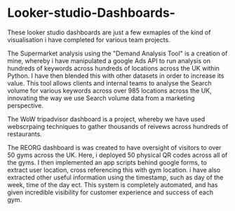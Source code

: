 # Looker-studio-Dashboards-

These looker studio dashboards are just a few exmaples of the kind of visualisation i have completed for various team projects. 

The Supermarket analysis using the "Demand Analysis Tool" is a creation of mine, whereby i have manipulated a google Ads API to run analysis on hundreds of keywords across hundreds of locations across the UK within Python. I have then blended this with other datasets in order to increase its value. This tool allows clients and internal teams to analyse the Search volume for various keywords across over 985 locations across the UK, innovating the way we use Search volume data from a marketing perspective. 

The WoW tripadvisor dashboard is a project, whereby we have used webscrpaing techniques to gather thousands of reivews across hundreds of restaurants. 

The REORG dashboard is was created to have oversight of visitors to over 50 gyms across the UK. Here, i deployed 50 physical QR codes across all of the gyms. I then implemented an app scripts behind google forms, to extract user location, cross referencing this with gym location. i have also extracted other useful information using the timestamp, such as day of the week, time of the day ect. This system is completely automated, and has given incredible visibility for customer experience and success of each gym. 
